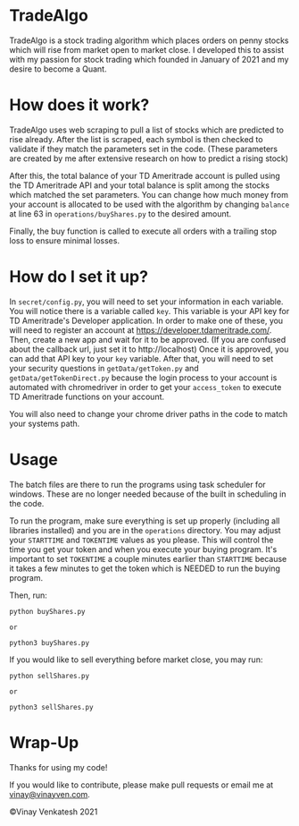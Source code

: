 # TradeAlgo

TradeAlgo is a stock trading algorithm which places orders on penny stocks which will rise from market open to market close.
I developed this to assist with my passion for stock trading which founded in January of 2021 and my desire to become a Quant.

# How does it work?

TradeAlgo uses web scraping to pull a list of stocks which are predicted to rise already. After the list is scraped, each symbol is then
checked to validate if they match the parameters set in the code. (These parameters are created by me after extensive research on how to predict a rising stock)

After this, the total balance of your TD Ameritrade account is pulled using the TD Ameritrade API and your total balance is split among the stocks which matched the set 
parameters. You can change how much money from your account is allocated to be used with the algorithm by changing `balance` at line 63 in `operations/buyShares.py` to
the desired amount.

Finally, the buy function is called to execute all orders with a trailing stop loss to ensure minimal losses.

# How do I set it up?

In `secret/config.py`, you will need to set your information in each variable. You will notice there is a variable called `key`. This variable is your API key for TD Ameritrade's Developer application. In order to make one of these, you will need to register an account at https://developer.tdameritrade.com/. Then, create a new app and wait for it to be approved. (If you are confused about the callback url, just set it to http://localhost) Once it is approved, you can add that API key to your `key` variable. After that, you will need to set your security questions in `getData/getToken.py` and 
`getData/getTokenDirect.py` because the login process to your account is automated with chromedriver in order to get your `access_token` to execute TD Ameritrade functions on your account.

You will also need to change your chrome driver paths in the code to match your systems path.

# Usage

The batch files are there to run the programs using task scheduler for windows. These are no longer needed because of the built in scheduling in the code.

To run the program, make sure everything is set up properly (including all libraries installed) and you are in the `operations` directory. You may adjust your `STARTTIME` and
`TOKENTIME` values as you please. This will control the time you get your token and when you execute your buying program. It's important to set `TOKENTIME` a couple minutes 
earlier than `STARTTIME` because it takes a few minutes to get the token which is NEEDED to run the buying program.

Then, run:
```
python buyShares.py

or

python3 buyShares.py
```

If you would like to sell everything before market close, you may run:
```
python sellShares.py

or

python3 sellShares.py
```

# Wrap-Up

Thanks for using my code!

If you would like to contribute, please make pull requests or email me at <vinay@vinayven.com>.


©Vinay Venkatesh 2021

